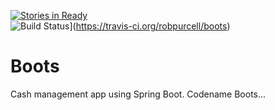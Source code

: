 [![Stories in Ready](https://badge.waffle.io/robpurcell/boots.png?label=ready)](https://waffle.io/robpurcell/boots)  
![Build Status](https://travis-ci.org/robpurcell/boots.png)](https://travis-ci.org/robpurcell/boots)

Boots
=====


Cash management app using Spring Boot.  Codename Boots...
